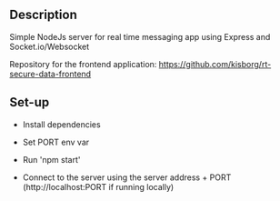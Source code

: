 ## Description

Simple NodeJs server for real time messaging app using Express and Socket.io/Websocket

Repository for the frontend application: https://github.com/kisborg/rt-secure-data-frontend

## Set-up

- Install dependencies

- Set PORT env var

- Run 'npm start'

- Connect to the server using the server address + PORT (http://localhost:PORT if running locally)
